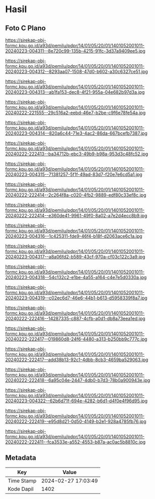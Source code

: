 # Hasil

## Foto C Plano

https://sirekap-obj-formc.kpu.go.id/a93d/pemilu/pdpr/14/01/05/20/01/1401052001011-20240223-004311--8e720c99-135b-4215-91fc-3d37a9409ee5.jpg

https://sirekap-obj-formc.kpu.go.id/a93d/pemilu/pdpr/14/01/05/20/01/1401052001011-20240223-004312--8293aa07-1508-47d0-b602-a30c6327ce51.jpg

https://sirekap-obj-formc.kpu.go.id/a93d/pemilu/pdpr/14/01/05/20/01/1401052001011-20240223-004313--ab1fa153-dec8-4f21-955a-04e682b97d3a.jpg

https://sirekap-obj-formc.kpu.go.id/a93d/pemilu/pdpr/14/01/05/20/01/1401052001011-20240222-221555--29c516a2-eebd-46e7-b2be-c9f6e78fe54a.jpg

https://sirekap-obj-formc.kpu.go.id/a93d/pemilu/pdpr/14/01/05/20/01/1401052001011-20240223-004314--820a6c44-71e3-4ac2-86da-667bcefb7387.jpg

https://sirekap-obj-formc.kpu.go.id/a93d/pemilu/pdpr/14/01/05/20/01/1401052001011-20240222-222413--ba34712b-ebc3-49b9-b98a-953d3c48fc52.jpg

https://sirekap-obj-formc.kpu.go.id/a93d/pemilu/pdpr/14/01/05/20/01/1401052001011-20240223-004315--71381257-5f1f-49ad-83d7-f20e7e6cd5a1.jpg

https://sirekap-obj-formc.kpu.go.id/a93d/pemilu/pdpr/14/01/05/20/01/1401052001011-20240222-222414--2c264f8a-c020-4fb2-9889-edf80c33ef8c.jpg

https://sirekap-obj-formc.kpu.go.id/a93d/pemilu/pdpr/14/01/05/20/01/1401052001011-20240222-222414--e360de41-9961-49f0-8a02-a7e2d4ecc8b9.jpg

https://sirekap-obj-formc.kpu.go.id/a93d/pemilu/pdpr/14/01/05/20/01/1401052001011-20240223-004316--1c425311-fde9-46f4-b18f-d2063ace6c1a.jpg

https://sirekap-obj-formc.kpu.go.id/a93d/pemilu/pdpr/14/01/05/20/01/1401052001011-20240223-004317--a8a06fd2-b589-43cf-970a-cf03c122c3a9.jpg

https://sirekap-obj-formc.kpu.go.id/a93d/pemilu/pdpr/14/01/05/20/01/1401052001011-20240223-004318--54c132c2-e1be-4a55-a164-c4e7e5d0330a.jpg

https://sirekap-obj-formc.kpu.go.id/a93d/pemilu/pdpr/14/01/05/20/01/1401052001011-20240223-004319--c02ec6d7-46e6-44b1-b613-d5958339f8a7.jpg

https://sirekap-obj-formc.kpu.go.id/a93d/pemilu/pdpr/14/01/05/20/01/1401052001011-20240222-222416--14287335-c887-4cfb-a0d1-db8a73eea1ed.jpg

https://sirekap-obj-formc.kpu.go.id/a93d/pemilu/pdpr/14/01/05/20/01/1401052001011-20240222-222417--019860d8-24f6-4480-a313-b250bb9c777c.jpg

https://sirekap-obj-formc.kpu.go.id/a93d/pemilu/pdpr/14/01/05/20/01/1401052001011-20240222-222417--add38b13-92c1-4dbb-8cb3-4659ba529063.jpg

https://sirekap-obj-formc.kpu.go.id/a93d/pemilu/pdpr/14/01/05/20/01/1401052001011-20240222-222418--6a95c04e-2447-4db0-b7d3-78b0a900943e.jpg

https://sirekap-obj-formc.kpu.go.id/a93d/pemilu/pdpr/14/01/05/20/01/1401052001011-20240223-004322--62b6d71f-694e-4282-b6d1-d4f0e4f96d95.jpg

https://sirekap-obj-formc.kpu.go.id/a93d/pemilu/pdpr/14/01/05/20/01/1401052001011-20240222-222419--e95d8d21-0d50-4149-b2e1-928a4785fb76.jpg

https://sirekap-obj-formc.kpu.go.id/a93d/pemilu/pdpr/14/01/05/20/01/1401052001011-20240222-222411--fca3533e-a552-4553-b87a-ac0ac5b8810c.jpg


## Metadata

| Key        | Value               |
| ---------- | ------------------- |
| Time Stamp | 2024-02-27 17:03:49 |
| Kode Dapil | 1402                |



